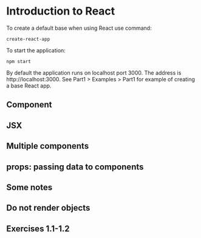 # Introduction to React
To create a default base when using React use command:
```
create-react-app
```
To start the application:
```
npm start
```
By default the application runs on localhost port 3000. The address is http://localhost:3000.
See Part1 > Examples > Part1 for example of creating a base React app.

## Component

## JSX

## Multiple components

## props: passing data to components

## Some notes

## Do not render objects

## Exercises 1.1-1.2
